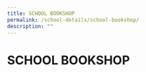 ```yaml
---
title: SCHOOL BOOKSHOP
permalink: /school-details/school-bookshop/
description: ""
---
```

# SCHOOL BOOKSHOP
